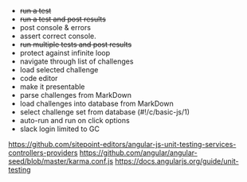 * ~~run a test~~
* ~~run a test and post results~~
* post console & errors
* assert correct console.
* ~~run multiple tests and post results~~
* protect against infinite loop
* navigate through list of challenges
* load selected challenge
* code editor
* make it presentable
* parse challenges from MarkDown
* load challenges into database from MarkDown
* select challenge set from database (#!/c/basic-js/1)
* auto-run and run on click options
* slack login limited to GC


https://github.com/sitepoint-editors/angular-js-unit-testing-services-controllers-providers
https://github.com/angular/angular-seed/blob/master/karma.conf.js
https://docs.angularjs.org/guide/unit-testing
